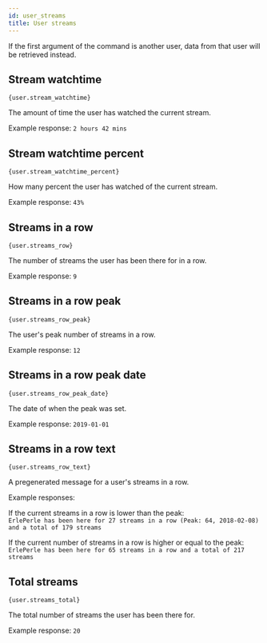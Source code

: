 ```yaml
---
id: user_streams
title: User streams
---
```


If the first argument of the command is another user, data from that user will be retrieved instead.

## Stream watchtime 

`{user.stream_watchtime}`

The amount of time the user has watched the current stream.

Example response: `2 hours 42 mins`

## Stream watchtime percent

`{user.stream_watchtime_percent}`

How many percent the user has watched of the current stream. 

Example response: `43%`

## Streams in a row
    
`{user.streams_row}`

The number of streams the user has been there for in a row.

Example response: `9`

## Streams in a row peak

`{user.streams_row_peak}`

The user's peak number of streams in a row.

Example response: `12`

## Streams in a row peak date

`{user.streams_row_peak_date}`

The date of when the peak was set.

Example response: `2019-01-01`

## Streams in a row text

`{user.streams_row_text}`

A pregenerated message for a user's streams in a row.

Example responses:

If the current streams in a row is lower than the peak:  
`ErlePerle has been here for 27 streams in a row (Peak: 64, 2018-02-08) and a total of 179 streams`

If the current number of streams in a row is higher or equal to the peak:  
`ErlePerle has been here for 65 streams in a row and a total of 217 streams`

## Total streams

`{user.streams_total}`

The total number of streams the user has been there for.

Example response: `20`